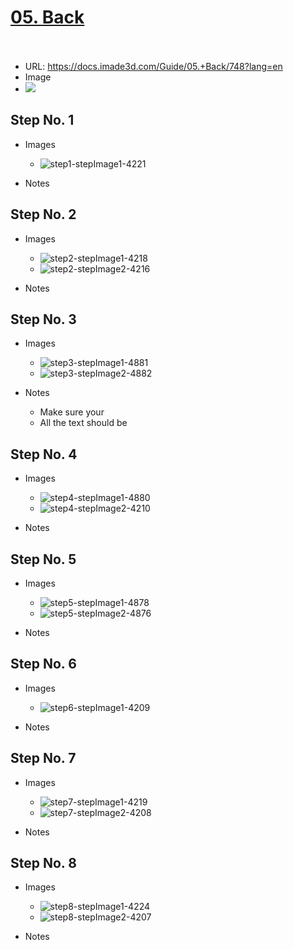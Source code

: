 # <u>05. Back</u><br><br>

   - URL: https://docs.imade3d.com/Guide/05.+Back/748?lang=en
   - Image
   - ![](https://d17kynu4zpq5hy.cloudfront.net/igi/imade3d/LDlbAeP3KNgghOYL.medium)


  ## Step No. 1

   - Images
     - ![step1-stepImage1-4221](https://d17kynu4zpq5hy.cloudfront.net/igi/imade3d/lKIpxI4JUYKgX3I6.medium)

   - Notes

  ## Step No. 2

   - Images
     - ![step2-stepImage1-4218](https://d17kynu4zpq5hy.cloudfront.net/igi/imade3d/KOTyA5KFnEx4XDTC.medium)
     - ![step2-stepImage2-4216](https://d17kynu4zpq5hy.cloudfront.net/igi/imade3d/614nKOiP14uSU6WD.medium)

   - Notes

  ## Step No. 3

   - Images
     - ![step3-stepImage1-4881](https://d17kynu4zpq5hy.cloudfront.net/igi/imade3d/GNpLriiDHCxOiMNo.medium)
     - ![step3-stepImage2-4882](https://d17kynu4zpq5hy.cloudfront.net/igi/imade3d/IByWFEkG3JcVrnmI.medium)

   - Notes
     - Make sure your 
     - All the text should be 

  ## Step No. 4

   - Images
     - ![step4-stepImage1-4880](https://d17kynu4zpq5hy.cloudfront.net/igi/imade3d/b2ZC3tZAWQZkPYfv.medium)
     - ![step4-stepImage2-4210](https://d17kynu4zpq5hy.cloudfront.net/igi/imade3d/jkYRPMvcWuumUGR1.medium)

   - Notes

  ## Step No. 5

   - Images
     - ![step5-stepImage1-4878](https://d17kynu4zpq5hy.cloudfront.net/igi/imade3d/VPSWapovIyTxCi4X.medium)
     - ![step5-stepImage2-4876](https://d17kynu4zpq5hy.cloudfront.net/igi/imade3d/KqBGjUBnrEGMfOFb.medium)

   - Notes

  ## Step No. 6

   - Images
     - ![step6-stepImage1-4209](https://d17kynu4zpq5hy.cloudfront.net/igi/imade3d/jAZB5QHmiqaJtRpN.medium)

   - Notes

  ## Step No. 7

   - Images
     - ![step7-stepImage1-4219](https://d17kynu4zpq5hy.cloudfront.net/igi/imade3d/esriI4HoQJgD1xcF.medium)
     - ![step7-stepImage2-4208](https://d17kynu4zpq5hy.cloudfront.net/igi/imade3d/AVcjKLJaIZNRyaGn.medium)

   - Notes

  ## Step No. 8

   - Images
     - ![step8-stepImage1-4224](https://d17kynu4zpq5hy.cloudfront.net/igi/imade3d/UoUBAYDRAhAYxA6t.medium)
     - ![step8-stepImage2-4207](https://d17kynu4zpq5hy.cloudfront.net/igi/imade3d/rDkZIJrqgNJWAcpZ.medium)

   - Notes
